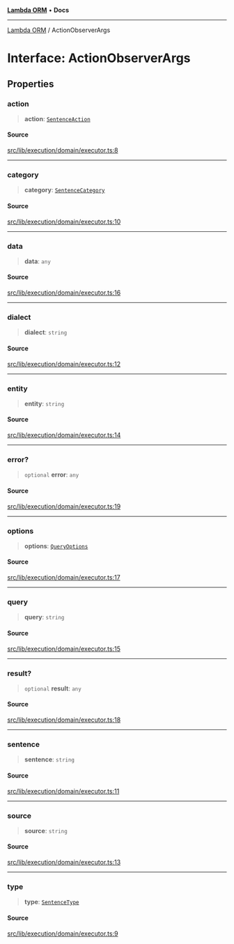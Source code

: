[**Lambda ORM**](../README.md) • **Docs**

***

[Lambda ORM](../README.md) / ActionObserverArgs

# Interface: ActionObserverArgs

## Properties

### action

> **action**: [`SentenceAction`](../enumerations/SentenceAction.md)

#### Source

[src/lib/execution/domain/executor.ts:8](https://github.com/lambda-orm/lambdaorm/blob/46e86d864b5f4223fb0b1052cc3ab701d4af5a21/src/lib/execution/domain/executor.ts#L8)

***

### category

> **category**: [`SentenceCategory`](../enumerations/SentenceCategory.md)

#### Source

[src/lib/execution/domain/executor.ts:10](https://github.com/lambda-orm/lambdaorm/blob/46e86d864b5f4223fb0b1052cc3ab701d4af5a21/src/lib/execution/domain/executor.ts#L10)

***

### data

> **data**: `any`

#### Source

[src/lib/execution/domain/executor.ts:16](https://github.com/lambda-orm/lambdaorm/blob/46e86d864b5f4223fb0b1052cc3ab701d4af5a21/src/lib/execution/domain/executor.ts#L16)

***

### dialect

> **dialect**: `string`

#### Source

[src/lib/execution/domain/executor.ts:12](https://github.com/lambda-orm/lambdaorm/blob/46e86d864b5f4223fb0b1052cc3ab701d4af5a21/src/lib/execution/domain/executor.ts#L12)

***

### entity

> **entity**: `string`

#### Source

[src/lib/execution/domain/executor.ts:14](https://github.com/lambda-orm/lambdaorm/blob/46e86d864b5f4223fb0b1052cc3ab701d4af5a21/src/lib/execution/domain/executor.ts#L14)

***

### error?

> `optional` **error**: `any`

#### Source

[src/lib/execution/domain/executor.ts:19](https://github.com/lambda-orm/lambdaorm/blob/46e86d864b5f4223fb0b1052cc3ab701d4af5a21/src/lib/execution/domain/executor.ts#L19)

***

### options

> **options**: [`QueryOptions`](QueryOptions.md)

#### Source

[src/lib/execution/domain/executor.ts:17](https://github.com/lambda-orm/lambdaorm/blob/46e86d864b5f4223fb0b1052cc3ab701d4af5a21/src/lib/execution/domain/executor.ts#L17)

***

### query

> **query**: `string`

#### Source

[src/lib/execution/domain/executor.ts:15](https://github.com/lambda-orm/lambdaorm/blob/46e86d864b5f4223fb0b1052cc3ab701d4af5a21/src/lib/execution/domain/executor.ts#L15)

***

### result?

> `optional` **result**: `any`

#### Source

[src/lib/execution/domain/executor.ts:18](https://github.com/lambda-orm/lambdaorm/blob/46e86d864b5f4223fb0b1052cc3ab701d4af5a21/src/lib/execution/domain/executor.ts#L18)

***

### sentence

> **sentence**: `string`

#### Source

[src/lib/execution/domain/executor.ts:11](https://github.com/lambda-orm/lambdaorm/blob/46e86d864b5f4223fb0b1052cc3ab701d4af5a21/src/lib/execution/domain/executor.ts#L11)

***

### source

> **source**: `string`

#### Source

[src/lib/execution/domain/executor.ts:13](https://github.com/lambda-orm/lambdaorm/blob/46e86d864b5f4223fb0b1052cc3ab701d4af5a21/src/lib/execution/domain/executor.ts#L13)

***

### type

> **type**: [`SentenceType`](../enumerations/SentenceType.md)

#### Source

[src/lib/execution/domain/executor.ts:9](https://github.com/lambda-orm/lambdaorm/blob/46e86d864b5f4223fb0b1052cc3ab701d4af5a21/src/lib/execution/domain/executor.ts#L9)
